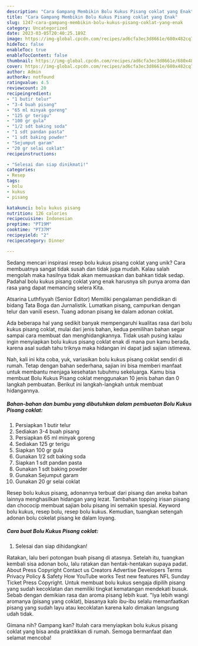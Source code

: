 ```yaml
---
description: "Cara Gampang Membikin Bolu Kukus Pisang coklat yang Enak"
title: "Cara Gampang Membikin Bolu Kukus Pisang coklat yang Enak"
slug: 1247-cara-gampang-membikin-bolu-kukus-pisang-coklat-yang-enak
category: Uncategorized
date: 2023-03-05T20:40:25.189Z
image: https://img-global.cpcdn.com/recipes/ad6cfa3ec3d8661e/680x482cq70/bolu-kukus-pisang-coklat-foto-resep-utama.jpg
hideToc: false
enableToc: true
enableTocContent: false
thumbnail: https://img-global.cpcdn.com/recipes/ad6cfa3ec3d8661e/680x482cq70/bolu-kukus-pisang-coklat-foto-resep-utama.jpg
cover: https://img-global.cpcdn.com/recipes/ad6cfa3ec3d8661e/680x482cq70/bolu-kukus-pisang-coklat-foto-resep-utama.jpg
author: Admin
authorAv: notfound
ratingvalue: 4.5
reviewcount: 20
recipeingredient:
- "1 butir telur"
- "3-4 buah pisang"
- "65 ml minyak goreng"
- "125 gr terigu"
- "100 gr gula"
- "1/2 sdt baking soda"
- "1 sdt pandan pasta"
- "1 sdt baking powder"
- "Sejumput garam"
- "20 gr selai coklat"
recipeinstructions:

- "Selesai dan siap dinikmati!"
categories:
- Resep
tags:
- bolu
- kukus
- pisang

katakunci: bolu kukus pisang 
nutrition: 126 calories
recipecuisine: Indonesian
preptime: "PT19M"
cooktime: "PT37M"
recipeyield: "2"
recipecategory: Dinner

---
```





Sedang mencari inspirasi resep bolu kukus pisang coklat yang unik? Cara membuatnya sangat tidak susah dan tidak juga mudah. Kalau salah mengolah maka hasilnya tidak akan memuaskan dan bahkan tidak sedap. Padahal bolu kukus pisang coklat yang enak harusnya sih punya aroma dan rasa yang dapat memancing selera Kita.





Atsarina Luthfiyyah (Senior Editor) Memiliki pengalaman pendidikan di bidang Tata Boga dan Jurnalistik. Lumatkan pisang, campurkan dengan telur dan vanili esesn. Tuang adonan pisang ke dalam adonan coklat.

Ada beberapa hal yang sedikit banyak mempengaruhi kualitas rasa dari bolu kukus pisang coklat, mulai dari jenis bahan, kedua pemilihan bahan segar sampai cara membuat dan menghidangkannya. Tidak usah pusing kalau ingin menyiapkan bolu kukus pisang coklat enak di mana pun kamu berada, karena asal sudah tahu triknya maka hidangan ini dapat jadi sajian istimewa.






Nah, kali ini kita coba, yuk, variasikan bolu kukus pisang coklat sendiri di rumah. Tetap dengan bahan sederhana, sajian ini bisa memberi manfaat untuk membantu menjaga kesehatan tubuhmu sekeluarga. Kamu bisa membuat Bolu Kukus Pisang coklat menggunakan 10 jenis bahan dan 0 langkah pembuatan. Berikut ini langkah-langkah untuk membuat hidangannya.

<!--inarticleads1-->

##### Bahan-bahan dan bumbu yang dibutuhkan dalam pembuatan Bolu Kukus Pisang coklat:

1. Persiapkan 1 butir telur
1. Sediakan 3-4 buah pisang
1. Persiapkan 65 ml minyak goreng
1. Sediakan 125 gr terigu
1. Siapkan 100 gr gula
1. Gunakan 1/2 sdt baking soda
1. Siapkan 1 sdt pandan pasta
1. Gunakan 1 sdt baking powder
1. Gunakan Sejumput garam
1. Gunakan 20 gr selai coklat


Resep bolu kukus pisang, adonannya terbuat dari pisang dan aneka bahan lainnya menghasilkan hidangan yang lezat. Tambahan topping irisan pisang dan chococip membuat sajian bolu pisang ini semakin spesial. Keyword bolu kukus, resep bolu, resep bolu kukus. Kemudian, tuangkan setengah adonan bolu cokelat pisang ke dalam loyang. 

<!--inarticleads2-->

##### Cara buat Bolu Kukus Pisang coklat:


1. Selesai dan siap dihidangkan!

Ratakan, lalu beri potongan buah pisang di atasnya. Setelah itu, tuangkan kembali sisa adonan bolu, lalu ratakan dan hentak-hentakan supaya padat. About Press Copyright Contact us Creators Advertise Developers Terms Privacy Policy &amp; Safety How YouTube works Test new features NFL Sunday Ticket Press Copyright. Untuk membuat bolu kukus sengaja dipilih pisang yang sudah kecoklatan dan memiliki tingkat kematangan mendekati busuk. Sebab dengan demikian rasa dan aroma pisang lebih kuat. &#34;Iya lebih wangi aromanya (pisang yang coklat), biasanya kalo ibu-ibu selalu memanfaatkan pisang yang sudah layu atau kecoklatan karena kalo dimakan langsung udah tidak. 

Gimana nih? Gampang kan? Itulah cara menyiapkan bolu kukus pisang coklat yang bisa anda praktikkan di rumah. Semoga bermanfaat dan selamat mencoba!
